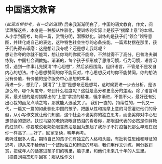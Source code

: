 # 中国语文教育
(*此观点供参考，有一定的道理*)
  后来我渐渐明白了，中国的语文教育，作文，阅读理解这些，本身是一种服从性驯化，要训练的实际上是孩子“揣摩上意”的本领。从小学到高考，每周一篇，赏罚分明，潜移默化。训练的是孩子们“领会”领导意图，并转化成自己的表达，这种特色社会生存的必备技能。一篇素材摆在那里，孩子们先得去琢磨：这是想让我夸呢？还是想让我骂呢？  
  想让你夸的你就不能骂，想让你骂的你就不能夸，不然就得不了高分。巴普洛夫训练狗，中国社会调教娃。渐渐的，每个孩子都形成了思维习惯，行为习惯，语言习惯，遇到一件事儿先摸清“中心思想”，然后紧密围绕，组织语言，不管是不是发自内心的想法。中心思想赞同的你不能反对，中心思想反对的你不能赞同，你的想法没有价值，有价值的是你服务中心思想的本事。  
  再进一步，想到了，摸清了“上意”是想夸还是想骂，这时候要进一步去分析，是该怎么夸，哪个角度夸，夸到什么程度呢？这就是高分和更高分的差距，除了语言利索，最关键的是对揣摩出的“上意”拿捏的精准，循序渐进，不愠不火，最好还有别出心裁的画龙点睛之笔，那就能入选范文了。
  我们一直的，持续性的，一代又一代，一篇又一篇的如此驯化中国的孩子，把服从性和揣摩上意的习惯灌进他们的骨髓，从小写作文就让他们知道，这个社会不褒奖你的独立思考，而褒奖你对中心思想领会的更好。扶过马路的老奶奶眼含热泪的看着你，那眼泪代表的必然是你鲜艳的红领巾，你要敢说老奶奶眼含热泪是因为想起了我孙子不打疫苗死那么早现在跟你一样高了……好了，回家复读，明年再考。   
  我听过很多人说，期待自己的孩子们有独立的人格和头脑，有批判性思维和辩证的思考，却从来不给他们一个鼓励独立和辩证的环境，我们用作文训练，用分数罚赏，把成年人的话塞进孩子们的嘴里，脑子里，和他们未来几十年的人生里。  
（摘自刘易杰知乎回答：服从性作文）

